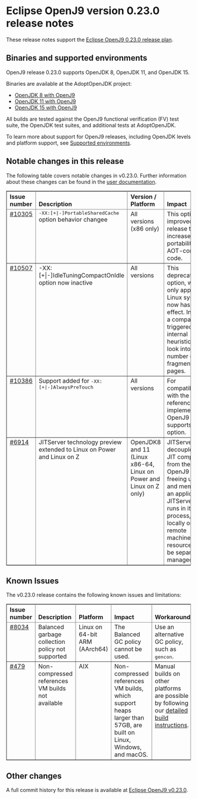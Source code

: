 <!--
* Copyright IBM Corp. and others 2020
*
* This program and the accompanying materials are made
* available under the terms of the Eclipse Public License 2.0
* which accompanies this distribution and is available at
* https://www.eclipse.org/legal/epl-2.0/ or the Apache
* License, Version 2.0 which accompanies this distribution and
* is available at https://www.apache.org/licenses/LICENSE-2.0.
*
* This Source Code may also be made available under the
* following Secondary Licenses when the conditions for such
* availability set forth in the Eclipse Public License, v. 2.0
* are satisfied: GNU General Public License, version 2 with
* the GNU Classpath Exception [1] and GNU General Public
* License, version 2 with the OpenJDK Assembly Exception [2].
*
* [1] https://www.gnu.org/software/classpath/license.html
* [2] https://openjdk.org/legal/assembly-exception.html
*
* SPDX-License-Identifier: EPL-2.0 OR Apache-2.0 OR GPL-2.0-only WITH Classpath-exception-2.0 OR GPL-2.0-only WITH OpenJDK-assembly-exception-1.0
-->

# Eclipse OpenJ9 version 0.23.0 release notes

These release notes support the [Eclipse OpenJ9 0.23.0 release plan](https://projects.eclipse.org/projects/technology.openj9/releases/0.23.0/plan).

## Binaries and supported environments

OpenJ9 release 0.23.0 supports OpenJDK 8, OpenJDK 11, and OpenJDK 15.

Binaries are available at the AdoptOpenJDK project:

- [OpenJDK 8 with OpenJ9](https://adoptopenjdk.net/archive.html?variant=openjdk8&jvmVariant=openj9)
- [OpenJDK 11 with OpenJ9](https://adoptopenjdk.net/archive.html?variant=openjdk11&jvmVariant=openj9)
- [OpenJDK 15 with OpenJ9](https://adoptopenjdk.net/archive.html?variant=openjdk15&jvmVariant=openj9)

All builds are tested against the OpenJ9 functional verification (FV) test suite, the OpenJDK test suites, and additional tests at AdoptOpenJDK.

To learn more about support for OpenJ9 releases, including OpenJDK levels and platform support, see [Supported environments](https://eclipse.org/openj9/docs/openj9_support/index.html).


## Notable changes in this release

The following table covers notable changes in v0.23.0. Further information about these changes can be found in the [user documentation](https://www.eclipse.org/openj9/docs/version0.23/).

<table cellpadding="4" cellspacing="0" summary="" width="100%" rules="all" frame="border" border="1"><thead align="left">
<tr valign="bottom">
<th valign="bottom">Issue number</th>
<th valign="bottom">Description</th>
<th valign="bottom">Version / Platform</th>
<th valign="bottom">Impact</th>
</tr>
</thead>
<tbody>

<tr><td valign="top">
<a href="https://github.com/eclipse-openj9/openj9/pull/10305">#10305</a></td>
<td valign="top"><tt>-XX:[+|-]PortableSharedCache</tt> option behavior changee</td>
<td valign="top">All versions (x86 only)</td>
<td valign="top">This option is improved in this release to increase the portability of AOT-compiled code.</td>
</tr>

<tr><td valign="top"><a href="https://github.com/eclipse-openj9/openj9/pull/10507">#10507</a></td>
<td valign="top">-XX:[+|-]IdleTuningCompactOnIdle option now inactive</td>
<td valign="top">All versions</td>
<td valign="top">This deprecated option, which only applied to Linux systems, now has no effect. Instead, a compaction is triggered by internal heuristics that look into the number of fragmented pages.</td>
</tr>

<tr><td valign="top"><a href="https://github.com/eclipse-openj9/openj9/pull/10386">#10386</a></td>
<td valign="top">Support added for <tt>-XX:[+|-]AlwaysPreTouch</td>
<td valign="top">All versions</td>
<td valign="top">For compatibility with the reference implementation, OpenJ9 now supports this option.</td>
</tr>

<tr><td valign="top"><a href="https://github.com/eclipse-openj9/openj9/issues/6914">#6914</a></td>
<td valign="top">JITServer technology preview extended to Linux on Power and Linux on Z</td>
<td valign="top">OpenJDK8 and 11 (Linux x86-64, Linux on Power and Linux on Z only)</td>
<td valign="top">JITServer decouples the JIT compiler from the OpenJ9 VM, freeing up CPU and memory for an application. JITServer then runs in its own process, either locally or on a remote machine, where resources can be separately managed.</td>
</tr>

</table>

## Known Issues

The v0.23.0 release contains the following known issues and limitations:

<table cellpadding="4" cellspacing="0" summary="" width="100%" rules="all" frame="border" border="1">
<thead align="left">
<tr valign="bottom">
<th valign="bottom">Issue number</th>
<th valign="bottom">Description</th>
<th valign="bottom">Platform</th>
<th valign="bottom">Impact</th>
<th valign="bottom">Workaround</th>
</tr>
</thead>
<tbody>

<tr><td valign="top"><a href="https://github.com/eclipse-openj9/openj9/issues/8034">#8034</a></td>
<td valign="top">Balanced garbage collection policy not supported</td>
<td valign="top">Linux on 64-bit ARM (AArch64)</td>
<td valign="top">The Balanced GC policy cannot be used. </td>
<td valign="top">Use an alternative GC policy, such as <tt>gencon</tt>.</td>
</tr>

<tr><td valign="top"><a href="https://github.com/eclipse-openj9/openj9/issues/479">#479</a></td>
<td valign="top">Non-compressed references VM builds not available</td>
<td valign="top">AIX</td>
<td valign="top">Non-compressed references VM builds, which support heaps larger than 57GB, are built on Linux, Windows, and macOS. </td>
<td valign="top">Manual builds on other platforms are possible by following our <a href="https://github.com/eclipse-openj9/openj9/blob/master/buildenv/Build_Instructions_V8.md">detailed build instructions</a>.</td>
</tr>

</tbody>
</table>

## Other changes

A full commit history for this release is available at [Eclipse OpenJ9 v0.23.0](https://github.com/eclipse-openj9/openj9/releases/tag/openj9-0.23.0).
